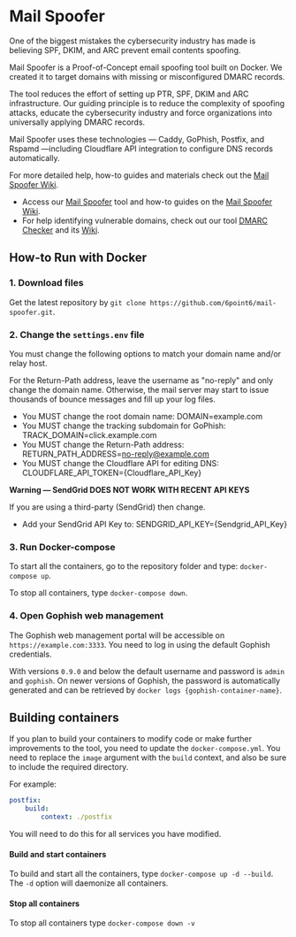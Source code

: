 # Mail Spoofer
One of the biggest mistakes the cybersecurity industry has made is believing SPF, DKIM, and ARC prevent email contents spoofing.

Mail Spoofer is a Proof-of-Concept email spoofing tool built on Docker. We created it to target domains with missing or misconfigured DMARC records.

The tool reduces the effort of setting up PTR, SPF, DKIM and ARC infrastructure. Our guiding principle is to reduce the complexity of spoofing attacks, educate the cybersecurity industry and force organizations into universally applying DMARC records.

Mail Spoofer uses these technologies — Caddy, GoPhish, Postfix, and Rspamd —including Cloudflare API integration to configure DNS records automatically.

For more detailed help, how-to guides and materials check out the [Mail Spoofer Wiki](https://github.com/6point6/mail-spoofer/wiki).

* Access our [Mail Spoofer](https://github.com/6point6/mail-spoofer) tool and how-to guides on the [Mail Spoofer Wiki](https://github.com/6point6/mail-spoofer/wiki).
* For help identifying vulnerable domains, check out our tool [DMARC Checker](https://github.com/6point6/dmarc_checker) and its [Wiki](https://github.com/6point6/dmarc_checker/wiki).

## How-to Run with Docker

### 1. Download files
Get the latest repository by `git clone https://github.com/6point6/mail-spoofer.git`. 

### 2. Change the `settings.env` file
You must change the following options to match your domain name and/or relay host.

For the Return-Path address, leave the username as "no-reply" and only change the domain name. Otherwise, the mail server may start to issue thousands of bounce messages and fill up your log files.

* You MUST change the root domain name: DOMAIN=example.com
* You MUST change the tracking subdomain for GoPhish: TRACK_DOMAIN=click.example.com
* You MUST change the Return-Path address: RETURN_PATH_ADDRESS=no-reply@example.com
* You MUST change the Cloudflare API for editing DNS: CLOUDFLARE_API_TOKEN={Cloudflare_API_Key}

**Warning — SendGrid DOES NOT WORK WITH RECENT API KEYS**

If you are using a third-party (SendGrid) then change.
* Add your SendGrid API Key to: SENDGRID_API_KEY={Sendgrid_API_Key}

### 3. Run Docker-compose
To start all the containers, go to the repository folder and type: `docker-compose up`. 

To stop all containers, type `docker-compose down`.

### 4. Open Gophish web management 
The Gophish web management portal will be accessible on `https://example.com:3333`. You need to log in using the default Gophish credentials. 

With versions `0.9.0` and below the default username and password is `admin` and `gophish`. On newer versions of Gophish, the password is automatically generated and can be retrieved by `docker logs {gophish-container-name}`.

## Building containers
If you plan to build your containers to modify code or make further improvements to the tool, you need to update the `docker-compose.yml`. You need to replace the `image` argument with the `build` context, and also be sure to include the required directory. 

For example:
```yml
postfix:
    build:  
        context: ./postfix
```
You will need to do this for all services you have modified.

#### Build and start containers
To build and start all the containers, type `docker-compose up -d --build`. The `-d` option will daemonize all containers.

#### Stop all containers
To stop all containers type `docker-compose down -v`
